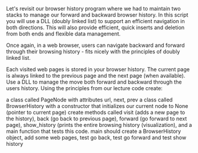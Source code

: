 Let's revisit our browser  history program where we had to maintain two stacks to manage our forward and backward browser history.  In this script you will use a DLL (doubly linked list) to support an efficient navigation in both directions.  This will also provide efficient, quick inserts and deletion from both ends and flexible data management.

Once again, in a web browser, users can navigate backward and forward through their browsing history - fits nicely with the principles of doubly linked list.

Each visited web pages is stored in your browser history.  The current page is always linked to the previous page and the next page (when available).  Use a DLL to manage the move both forward and backward through the users history.  Using the principles from our lecture code create:

a class called PageNode with attributes url, next, prev
a class called BrowserHistory with a constructor that initializes our current node to None (pointer to current page)
create methods called visit (adds a new page to the history), back (go back to previous page), forward (go forward to next page), show_history (prints the entire browsing history (visualization), and a main function that tests this code.
main should create a BrowserHistory object, add some web pages, test go back, test go forward and test show history 
